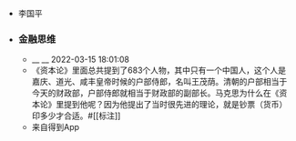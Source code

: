 - 李国平
- ### 金融思维
    - __ __ 2022-03-15 18:01:08
    - 《资本论》里面总共提到了683个人物，其中只有一个中国人，这个人是嘉庆、道光、咸丰皇帝时候的户部侍郎，名叫王茂荫。清朝的户部相当于今天的财政部，户部侍郎就相当于财政部的副部长。马克思为什么在《资本论》里提到他呢？因为他提出了当时很先进的理论，就是钞票（货币）印多少才合适。#[[标注]]
    - 来自得到App
